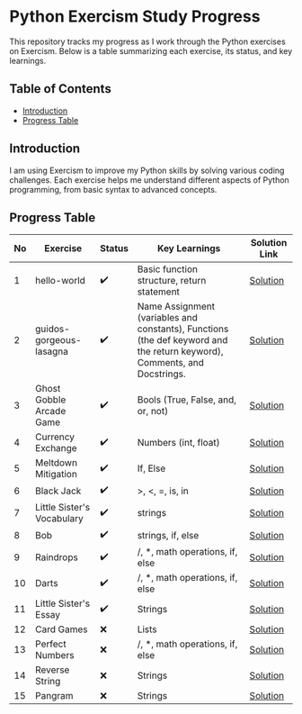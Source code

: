 # Python Exercism Study Progress

This repository tracks my progress as I work through the Python exercises on Exercism. Below is a table summarizing each exercise, its status, and key learnings.

## Table of Contents
- [Introduction](#introduction)
- [Progress Table](#progress-table)

## Introduction

I am using Exercism to improve my Python skills by solving various coding challenges. Each exercise helps me understand different aspects of Python programming, from basic syntax to advanced concepts.

## Progress Table

| No | Exercise      | Status    | Key Learnings                              | Solution Link  |
|----|---------------|-----------|--------------------------------------------|----------------|
| 1  | hello-world|✔️| Basic function structure, return statement | [Solution](https://github.com/andLari/python_exercism/blob/main/solutions/hello-world/hello_world.py) |
| 2  | guidos-gorgeous-lasagna|✔️| Name Assignment (variables and constants), Functions (the def keyword and the return keyword), Comments, and Docstrings. | [Solution](https://github.com/andLari/python_exercism/blob/main/solutions/guidos-gorgeous-lasagna/lasagna.py) |
| 3  |Ghost Gobble Arcade Game|✔️| Bools (True, False, and, or, not)| [Solution](https://github.com/andLari/python_exercism/blob/main/solutions/ghost-gobble-arcade-game/arcade_game.py) |
| 4  |Currency Exchange|✔️| Numbers (int, float)| [Solution](https://github.com/andLari/python_exercism/blob/main/solutions/currency-exchange/exchange.py) |
| 5  |Meltdown Mitigation|✔️| If, Else| [Solution](https://github.com/andLari/python_exercism/blob/main/solutions/meltdown-mitigation/conditionals.py) |
| 6  |Black Jack|✔️| >, <, =, is, in| [Solution](https://github.com/andLari/python_exercism/blob/main/solutions/black-jack/black_jack.py) |
| 7  |Little Sister's Vocabulary|✔️| strings| [Solution](https://github.com/andLari/python_exercism/blob/main/solutions/little-sisters-vocab/strings.py) |
| 8  |Bob|✔️| strings, if, else| [Solution](https://github.com/andLari/python_exercism/blob/main/solutions/bob/bob.py) |
| 9  |Raindrops|✔️| /, *, math operations, if, else| [Solution](https://github.com/andLari/python_exercism/blob/main/solutions/raindrops/raindrops.py) |
| 10  |Darts|✔️| /, *, math operations, if, else| [Solution](https://github.com/andLari/python_exercism/blob/main/solutions/darts/darts.py) |
| 11  |Little Sister's Essay|✔️| Strings| [Solution](https://github.com/andLari/python_exercism/blob/main/solutions/little-sisters-essay/string_methods.py) |
| 12  |Card Games|❌| Lists| [Solution](https://github.com/andLari/python_exercism/blob/main/solutions/darts/darts.py) |
| 13  |Perfect Numbers|❌| /, *, math operations, if, else| [Solution](https://github.com/andLari/python_exercism/blob/main/solutions/darts/darts.py) |
| 14  |Reverse String|❌| Strings| [Solution](https://github.com/andLari/python_exercism/blob/main/solutions/darts/darts.py) |
| 15  |Pangram|❌| Strings| [Solution](https://github.com/andLari/python_exercism/blob/main/solutions/darts/darts.py) |

